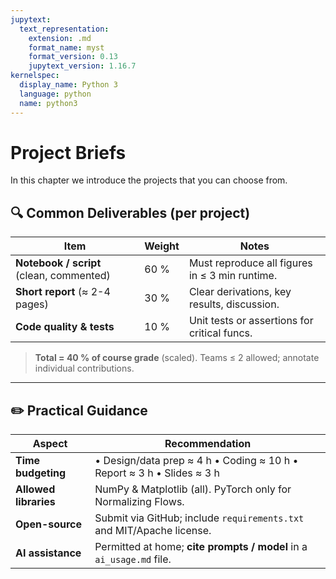 ```yaml
---
jupytext:
  text_representation:
    extension: .md
    format_name: myst
    format_version: 0.13
    jupytext_version: 1.16.7
kernelspec:
  display_name: Python 3
  language: python
  name: python3
---
```

# Project Briefs

In this chapter we introduce the projects that you can choose from.



## 🔍 Common Deliverables (per project)

| Item                                     | Weight | Notes                                          |
| ---------------------------------------- | ------ | ---------------------------------------------- |
| **Notebook / script** (clean, commented) | 60 %   | Must reproduce all figures in ≤ 3 min runtime. |
| **Short report** (≈ 2-4 pages)             | 30 %   | Clear derivations, key results, discussion.    |
| **Code quality & tests**                 | 10 %   | Unit tests or assertions for critical funcs.   |

> **Total = 40 % of course grade** (scaled). Teams ≤ 2 allowed; annotate individual contributions.

---

## ✏️ Practical Guidance

| Aspect                  | Recommendation                                                         |
| ----------------------- | ---------------------------------------------------------------------- |
| **Time budgeting**      | • Design/data prep ≈ 4 h • Coding ≈ 10 h • Report ≈ 3 h • Slides ≈ 3 h |
| **Allowed libraries**   | NumPy & Matplotlib (all). PyTorch only for Normalizing Flows.          |
| **Open-source**         | Submit via GitHub; include `requirements.txt` and MIT/Apache license.  |
| **AI assistance**       | Permitted at home; **cite prompts / model** in a `ai_usage.md` file.   |


